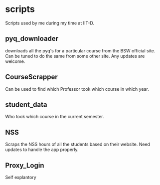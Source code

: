 # scripts
Scripts used by me during my time at IIT-D.
## pyq_downloader
downloads all the pyq's for a particular course from the BSW official site. Can be tuned to do the same from some other site. Any updates are welcome.
## CourseScrapper
Can be used to find which Professor took which course in which year.
## student_data
Who took which course in the current semester.
## NSS
Scraps the NSS hours of all the students based on their website. Need updates to handle the app properly.
## Proxy_Login
Self explantory